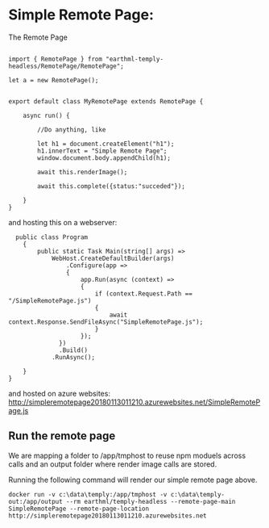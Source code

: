 ﻿# Simple Remote Page:



The Remote Page
```

import { RemotePage } from "earthml-temply-headless/RemotePage/RemotePage";

let a = new RemotePage();


export default class MyRemotePage extends RemotePage {

    async run() {

        //Do anything, like 

        let h1 = document.createElement("h1");
        h1.innerText = "Simple Remote Page";
        window.document.body.appendChild(h1);

        await this.renderImage();

        await this.complete({status:"succeded"});

    }        
}

```

and hosting this on a webserver:
```
  public class Program
    {
        public static Task Main(string[] args) =>
            WebHost.CreateDefaultBuilder(args)
                .Configure(app =>
                {
                    app.Run(async (context) =>
                    {
                        if (context.Request.Path == "/SimpleRemotePage.js")
                        {
                            await context.Response.SendFileAsync("SimpleRemotePage.js");
                        }
                    });
              })
              .Build()
            .RunAsync();
      
    }
}
```

and hosted on azure websites: http://simpleremotepage20180113011210.azurewebsites.net/SimpleRemotePage.js

## Run the remote page

We are mapping a folder to /app/tmphost to reuse npm moduels across calls and an output folder where render image calls are stored.

Running the following command will render our simple remote page above.

```
docker run -v c:\data\temply:/app/tmphost -v c:\data\temply-out:/app/output --rm earthml/temply-headless --remote-page-main SimpleRemotePage --remote-page-location http://simpleremotepage20180113011210.azurewebsites.net
```






